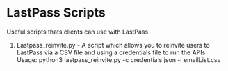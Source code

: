 # LastPass Scripts
Useful scripts thats clients can use with LastPass

1. Lastpass_reinvite.py - A script which allows you to reinvite users to LastPass via a CSV file and using a credentials file to run the APIs
   Usage: python3 lastpass_reinvite.py -c credentials.json -i emailList.csv
